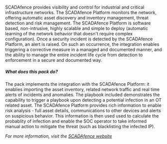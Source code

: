SCADAfence provides visibility and control for industrial and critical infrastructure networks. The SCADAfence Platform monitors the network, offering automatic asset discovery and inventory management, threat detection and risk management. The SCADAfence Platform is software based, non-intrusive, highly scalable and simple to deploy (automatic learning of the network behavior that doesn't require complex configuration).
Once a security incident is detected by the SCADAfence Platform, an alert is raised. On such an occurrence, the integration enables triggering a corrective measure in a managed and documented manner, and the ability to manage the entire incident life cycle from detection to enforcement in a secure and documented way.   

##### What does this pack do?
The pack implements the integration with the SCADAfence Platform: it enablies importing the asset inventory, related network traffic and real time alerts of incidents and anomalies.
The playbook included demonstrates the capability to trigger a playbook upon detecting a potential infection in an OT related asset. The SCADAfence Platform provides rich information to enable risk analysis - full asset details, communications to other devices and alerts on suspicious behavior. This information is then used used to calculate the probablity of infection and enable the SOC operator to take informed manual action to mitigate the threat (such as blacklisting the infected IP). 


_For more information, visit the [SCADAfence website](https://www.scadafence.com/)_

